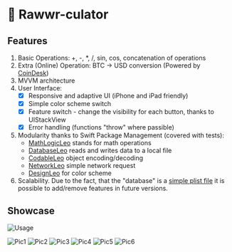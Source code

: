 # 🦁 Rawwr-culator

## Features
1. Basic Operations: +, -, *, /, sin, cos, concatenation of operations
2. Extra (Online) Operation: BTC -> USD conversion (Powered by [CoinDesk](https://www.coindesk.com/price/bitcoin))
3. MVVM architecture
4. User Interface: 
    - [x] Responsive and adaptive UI (iPhone and iPad friendly)
    - [x] Simple color scheme switch
    - [x] Feature switch - change the visibility for each button, thanks to UIStackView
    - [x] Error handling (functions "throw" where passible) 
5. Modularity thanks to Swift Package Management (covered with tests):
    - [MathLogicLeo](https://github.com/alekseypotapov-dev/MathLogicLeo) stands for math operations
    - [DatabaseLeo](https://github.com/alekseypotapov-dev/DatabaseLeo) reads and writes data to a local file
    - [CodableLeo](https://github.com/alekseypotapov-dev/CodableLeo) object encoding/decoding
    - [NetworkLeo](https://github.com/alekseypotapov-dev/NetworkLeo) simple network request
    - [DesignLeo](https://github.com/alekseypotapov-dev/DesignLeo) for color scheme
6. Scalability. Due to the fact, that the "database" is a [simple plist file](https://github.com/alekseypotapov-dev/CalcLeo/blob/master/CalcLeo/CalcLeo/Resources/Features.plist) it is possible to add/remove features in future versions.
 
## Showcase
![Usage](https://github.com/alekseypotapov-dev/CalcLeo/blob/master/media/iPhone_portrait.gif)


![Pic1](https://github.com/alekseypotapov-dev/CalcLeo/blob/master/media/iphone-portrait-day.png)
![Pic2](https://github.com/alekseypotapov-dev/CalcLeo/blob/master/media/iphone-portrait-night.png)
![Pic3](https://github.com/alekseypotapov-dev/CalcLeo/blob/master/media/iphone-landscape-day.png)
![Pic4](https://github.com/alekseypotapov-dev/CalcLeo/blob/master/media/iphone-landscape-night.png)
![Pic5](https://github.com/alekseypotapov-dev/CalcLeo/blob/master/media/ipad-portrait-day.png)
![Pic6](https://github.com/alekseypotapov-dev/CalcLeo/blob/master/media/ipad-landscape-day.png)
